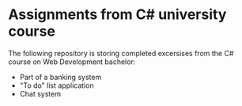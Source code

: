 # Assignments from C# university course

The following repository is storing completed excersises from the C# course on Web Development bachelor:

- Part of a banking system
- "To do" list application
- Chat system
